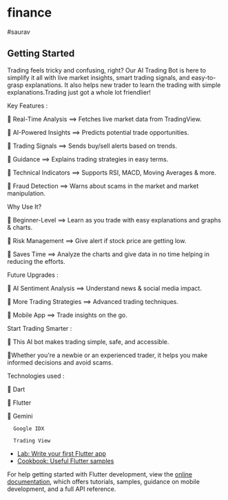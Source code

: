 # finance
#saurav
## Getting Started

Trading feels tricky and confusing, right? Our AI Trading Bot is here to simplify it all with live market insights, smart trading signals, and easy-to-grasp explanations. It also helps new trader to learn the trading with simple explanations.Trading just got a whole lot friendlier!

  Key Features :
  
  🔹 Real-Time Analysis ==> Fetches live market data from TradingView.
  
  🔹 AI-Powered Insights ==> Predicts potential trade opportunities.
  
  🔹 Trading Signals ==> Sends buy/sell alerts based on trends.
  
  🔹 Guidance ==> Explains trading strategies in easy terms.
  
  🔹 Technical Indicators ==> Supports RSI, MACD, Moving Averages & more.
  
  🔹 Fraud Detection ==> Warns about scams in the market and market manipulation.

   Why Use It?

  🔹 Beginner-Level ==> Learn as you trade with easy explanations and graphs & charts.
  
  🔹 Risk Management ==> Give alert if stock price are getting low.
  
  🔹 Saves Time ==> Analyze the charts and give data in no time helping in reducing the efforts. 

   Future Upgrades :

  🔹 AI Sentiment Analysis ==> Understand news & social media impact.
  
  🔹 More Trading Strategies ==> Advanced trading techniques.
  
  🔹 Mobile App ==> Trade insights on the go.

   Start Trading Smarter :

   🔹 This AI bot makes trading simple, safe, and accessible. 
   
   🔹Whether you're a newbie or an experienced trader, it helps you make informed decisions and avoid scams.

   Technologies used :
   
   🔹 Dart 
   
   🔹 Flutter
   
   🔹 Gemini

      Google IDX

      Trading View
    
   



- [Lab: Write your first Flutter app](https://docs.flutter.dev/get-started/codelab)
- [Cookbook: Useful Flutter samples](https://docs.flutter.dev/cookbook)

For help getting started with Flutter development, view the
[online documentation](https://docs.flutter.dev/), which offers tutorials,
samples, guidance on mobile development, and a full API reference.




